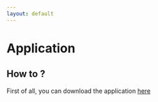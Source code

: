 ```yaml
---
layout: default
---
```


# Application

## How to ?

First of all, you can download the application <a href="https://www.youtube.com/watch?v=dQw4w9WgXcQ">here</a>
